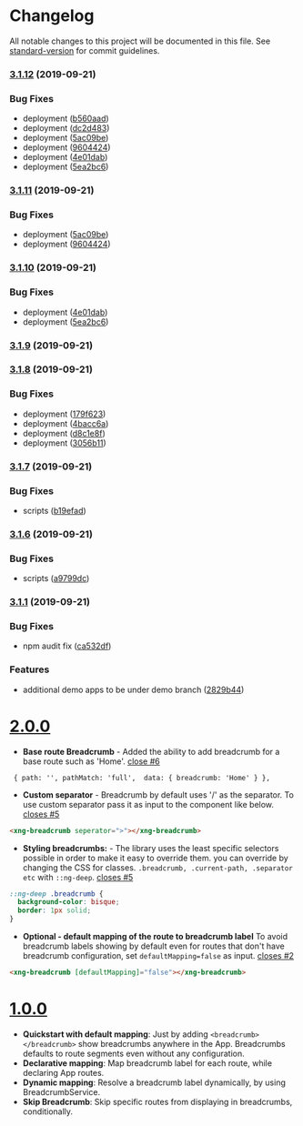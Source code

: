 # Changelog

All notable changes to this project will be documented in this file. See [standard-version](https://github.com/conventional-changelog/standard-version) for commit guidelines.

### [3.1.12](https://github.com/udayvunnam/xng-breadcrumb/compare/v3.1.9...v3.1.12) (2019-09-21)

### Bug Fixes

- deployment ([b560aad](https://github.com/udayvunnam/xng-breadcrumb/commit/b560aad))
- deployment ([dc2d483](https://github.com/udayvunnam/xng-breadcrumb/commit/dc2d483))
- deployment ([5ac09be](https://github.com/udayvunnam/xng-breadcrumb/commit/5ac09be))
- deployment ([9604424](https://github.com/udayvunnam/xng-breadcrumb/commit/9604424))
- deployment ([4e01dab](https://github.com/udayvunnam/xng-breadcrumb/commit/4e01dab))
- deployment ([5ea2bc6](https://github.com/udayvunnam/xng-breadcrumb/commit/5ea2bc6))

### [3.1.11](https://github.com/udayvunnam/xng-breadcrumb/compare/v3.1.10...v3.1.11) (2019-09-21)

### Bug Fixes

- deployment ([5ac09be](https://github.com/udayvunnam/xng-breadcrumb/commit/5ac09be))
- deployment ([9604424](https://github.com/udayvunnam/xng-breadcrumb/commit/9604424))

### [3.1.10](https://github.com/udayvunnam/xng-breadcrumb/compare/v3.1.9...v3.1.10) (2019-09-21)

### Bug Fixes

- deployment ([4e01dab](https://github.com/udayvunnam/xng-breadcrumb/commit/4e01dab))
- deployment ([5ea2bc6](https://github.com/udayvunnam/xng-breadcrumb/commit/5ea2bc6))

### [3.1.9](https://github.com/udayvunnam/xng-breadcrumb/compare/v3.1.8...v3.1.9) (2019-09-21)

### [3.1.8](https://github.com/udayvunnam/xng-breadcrumb/compare/v3.1.7...v3.1.8) (2019-09-21)

### Bug Fixes

- deployment ([179f623](https://github.com/udayvunnam/xng-breadcrumb/commit/179f623))
- deployment ([4bacc6a](https://github.com/udayvunnam/xng-breadcrumb/commit/4bacc6a))
- deployment ([d8c1e8f](https://github.com/udayvunnam/xng-breadcrumb/commit/d8c1e8f))
- deployment ([3056b11](https://github.com/udayvunnam/xng-breadcrumb/commit/3056b11))

### [3.1.7](https://github.com/udayvunnam/xng-breadcrumb/compare/v3.1.6...v3.1.7) (2019-09-21)

### Bug Fixes

- scripts ([b19efad](https://github.com/udayvunnam/xng-breadcrumb/commit/b19efad))

### [3.1.6](https://github.com/udayvunnam/xng-breadcrumb/compare/v3.1.5...v3.1.6) (2019-09-21)

### Bug Fixes

- scripts ([a9799dc](https://github.com/udayvunnam/xng-breadcrumb/commit/a9799dc))

### [3.1.1](https://github.com/udayvunnam/xng-breadcrumb/compare/v3.1.0...v3.1.1) (2019-09-21)

### Bug Fixes

- npm audit fix ([ca532df](https://github.com/udayvunnam/xng-breadcrumb/commit/ca532df))

### Features

- additional demo apps to be under demo branch ([2829b44](https://github.com/udayvunnam/xng-breadcrumb/commit/2829b44))

<a name="2.0.0"></a>

# [2.0.0](https://github.com/udayvunnam/xng-breadcrumb/releases/tag/v2.0.0)

- **Base route Breadcrumb** -
  Added the ability to add breadcrumb for a base route such as 'Home'. [close #6](https://github.com/udayvunnam/xng-breadcrumb/issues/6)

```
 { path: '', pathMatch: 'full',  data: { breadcrumb: 'Home' } },
```

- **Custom separator** -
  Breadcrumb by default uses '/' as the separator. To use custom separator pass it as input to the component like below. [closes #5](https://github.com/udayvunnam/xng-breadcrumb/issues/5)

```html
<xng-breadcrumb seperator=">"></xng-breadcrumb>
```

- **Styling breadcrumbs:** -
  The library uses the least specific selectors possible in order to make it easy to override them.
  you can override by changing the CSS for classes. `.breadcrumb, .current-path, .separator etc` with `::ng-deep`. [closes #5](https://github.com/udayvunnam/xng-breadcrumb/issues/5)

```css
::ng-deep .breadcrumb {
  background-color: bisque;
  border: 1px solid;
}
```

- **Optional - default mapping of the route to breadcrumb label**
  To avoid breadcrumb labels showing by default even for routes that don't have breadcrumb configuration, set `defaultMapping=false` as input. [closes #2](https://github.com/udayvunnam/xng-breadcrumb/issues/2)

```html
<xng-breadcrumb [defaultMapping]="false"></xng-breadcrumb>
```

<a name="1.0.0"></a>

# [1.0.0](https://github.com/udayvunnam/xng-breadcrumb/releases/tag/v1.0.0)

- **Quickstart with default mapping**: Just by adding `<breadcrumb></breadcrumb>` show breadcrumbs anywhere in the App. Breadcrumbs defaults to route segments even without any configuration.
- **Declarative mapping**: Map breadcrumb label for each route, while declaring App routes.
- **Dynamic mapping**: Resolve a breadcrumb label dynamically, by using BreadcrumbService.
- **Skip Breadcrumb**: Skip specific routes from displaying in breadcrumbs, conditionally.
